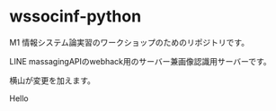 # wssocinf-python

M1 情報システム論実習のワークショップのためのリポジトリです。

LINE massagingAPIのwebhack用のサーバー兼画像認識用サーバーです。

横山が変更を加えます。


Hello
